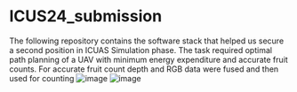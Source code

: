 # ICUS24_submission
The following repository contains the software stack that helped us secure a second position in ICUAS Simulation phase. The task required optimal path planning of a UAV with minimum energy expenditure and accurate fruit counts. For accurate fruit count depth and RGB data were fused and then used for counting ![image](https://github.com/chirAAG-sehgal/ICUS24_submission/assets/121090758/643599b6-37df-4683-a5bf-a64a10dd5eda)
![image](https://github.com/chirAAG-sehgal/ICUS24_submission/assets/121090758/39232b00-2353-4caf-aecf-03699a7ff1e6)
